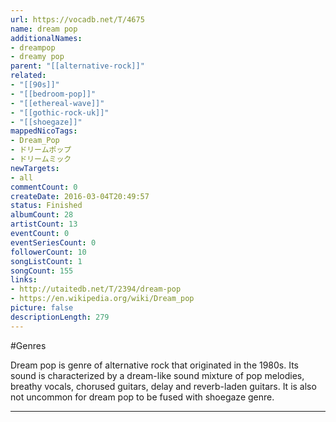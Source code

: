 ```yaml
---
url: https://vocadb.net/T/4675
name: dream pop
additionalNames: 
- dreampop
- dreamy pop
parent: "[[alternative-rock]]"
related:
- "[[90s]]"
- "[[bedroom-pop]]"
- "[[ethereal-wave]]"
- "[[gothic-rock-uk]]"
- "[[shoegaze]]"
mappedNicoTags:
- Dream_Pop
- ドリームポップ
- ドリームミック
newTargets:
- all
commentCount: 0
createDate: 2016-03-04T20:49:57
status: Finished
albumCount: 28
artistCount: 13
eventCount: 0
eventSeriesCount: 0
followerCount: 10
songListCount: 1
songCount: 155
links: 
- http://utaitedb.net/T/2394/dream-pop
- https://en.wikipedia.org/wiki/Dream_pop
picture: false
descriptionLength: 279
---
```


#Genres

Dream pop is genre of alternative rock that originated in the 1980s. Its sound is characterized by a dream-like sound mixture of pop melodies, breathy vocals, chorused guitars, delay and reverb-laden guitars. It is also not uncommon for dream pop to be fused with shoegaze genre.

---

